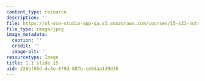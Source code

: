 ```yaml
---
content_type: resource
description: ''
file: https://ol-ocw-studio-app-qa.s3.amazonaws.com/courses/15-s21-nuts-and-bolts-of-business-plans-january-iap-2014/226bf88ddc4e879d887bce9daa139d30_Slide15.JPG
file_type: image/jpeg
image_metadata:
  caption: ''
  credit: ''
  image-alt: ''
resourcetype: Image
title: 1.1 slide 15
uid: 226bf88d-dc4e-879d-887b-ce9daa139d30
---
```

